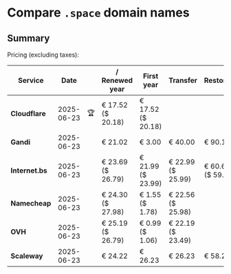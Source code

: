 # Compare `.space` domain names

## Summary

Pricing (excluding taxes):

| Service | Date |  | / Renewed year | First year | Transfer | Restoration |
|--|--|--|--|--|--|--|
| **Cloudflare** | 2025-06-23 | 🏆 | € 17.52<br>($ 20.18) | € 17.52<br>($ 20.18) |  |  |
| **Gandi** | 2025-06-23 |  | € 21.02 | € 3.00 | € 40.00 | € 90.16 |
| **Internet.bs** | 2025-06-23 |  | € 23.69<br>($ 26.79) | € 21.99<br>($ 23.99) | € 22.99<br>($ 25.99) | € 60.69<br>($ 59.95) |
| **Namecheap** | 2025-06-23 |  | € 24.30<br>($ 27.98) | € 1.55<br>($ 1.78) | € 22.56<br>($ 25.98) |  |
| **OVH** | 2025-06-23 |  | € 25.19<br>($ 26.79) | € 0.99<br>($ 1.06) | € 22.19<br>($ 23.49) |  |
| **Scaleway** | 2025-06-23 |  | € 24.22 | € 26.23 | € 26.23 | € 58.26 |
